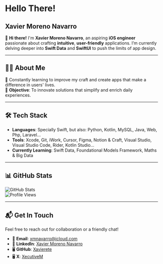 # Hello There!
## Xavier Moreno Navarro

👋 **Hi there!** I'm **Xavier Moreno Navarro**, an aspiring **iOS engineer** passionate about crafting **intuitive**, **user-friendly** applications. I’m currently delving deeper into **Swift Data** and **SwiftUI** to push the limits of app design.

---

## 👨‍💻 **About Me**

🌱 Constantly learning to improve my craft and create apps that make a difference in users' lives.  
🎯 **Objective**: To innovate solutions that simplify and enrich daily experiences.

---
## 🛠️ **Tech Stack**
- **Languages**: Specially Swift, but also: Python, Kotlin, MySQL, Java, Web, Php, Laravel...
- **Tools**: Xcode, Git, iWork, Cursor, Figma, Notion & Craft, Visual Studio, Visual Studio Code, Rider, Kotlin Studio...
- **Currently Learning**: Swift Data, Foundational Models Framework, Maths & Big Data
---

## 📊 **GitHub Stats**

![GitHub Stats](https://github-readme-stats.vercel.app/api?username=Xavierete&show_icons=true&theme=radical)  
![Profile Views](https://komarev.com/ghpvc/?username=Xavierete&color=brightgreen&style=flat-square)

---

## 📬 **Get In Touch**

Feel free to reach out for collaboration or a friendly chat!  
- 📧 **Email**: [xmnavarro@icloud.com](mailto:xmnavarro@icloud.com)  
- 💼 **LinkedIn**: [Xavier Moreno Navarro](https://www.linkedin.com/in/yourprofile)  
- 🖥️ **GitHub**: [Xavierete](https://github.com/Xavierete)
- 🖥️ **X**: [XecutiveM](https://x.com/XecutiveM)
